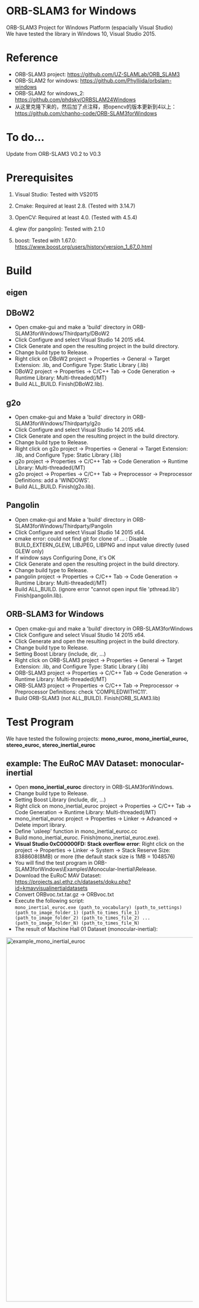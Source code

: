 # ORB-SLAM3 for Windows
ORB-SLAM3 Project for Windows Platform (espacially Visual Studio)  
We have tested the library in Windows 10, Visual Studio 2015.

# Reference
- ORB-SLAM3 project: https://github.com/UZ-SLAMLab/ORB_SLAM3  
- ORB-SLAM2 for windows: https://github.com/Phylliida/orbslam-windows  
- ORB-SLAM2 for windows_2: https://github.com/phdsky/ORBSLAM24Windows
- 从这里克隆下来的，然后加了点注释，把opencv的版本更新到4以上：https://github.com/chanho-code/ORB-SLAM3forWindows

# To do...
Update from ORB-SLAM3 V0.2 to V0.3


# Prerequisites

1. Visual Studio: Tested with VS2015

2. Cmake: Required at least 2.8. (Tested with 3.14.7)

3. OpenCV: Required at least 4.0. (Tested with 4.5.4)

4. glew (for pangolin): Tested with 2.1.0

5. boost: Tested with 1.67.0: https://www.boost.org/users/history/version_1_67_0.html  

# Build
## eigen  

## DBoW2  
- Open cmake-gui and make a 'build' directory in ORB-SLAM3forWindows/Thirdparty/DBoW2  
- Click Configure and select Visual Studio 14 2015 x64.  
- Click Generate and open the resulting project in the build directory.  
- Change build type to Release.  
- Right click on DBoW2 project -> Properties -> General -> Target Extension: .lib, and Configure Type: Static Library (.lib)  
- DBoW2 project -> Properties -> C/C++ Tab -> Code Generation -> Runtime Library: Multi-threaded(/MT)  
- Build ALL_BUILD. Finish(DBoW2.lib).

## g2o  
- Open cmake-gui and Make a 'build' directory in ORB-SLAM3forWindows/Thirdparty/g2o  
- Click Configure and select Visual Studio 14 2015 x64.  
- Click Generate and open the resulting project in the build directory.  
- Change build type to Release.  
- Right click on g2o project -> Properties -> General -> Target Extension: .lib, and Configure Type: Static Library (.lib)  
- g2o project -> Properties -> C/C++ Tab -> Code Generation -> Runtime Library: Multi-threaded(/MT)  
- g2o project -> Properties -> C/C++ Tab -> Preprocessor -> Preprocessor Definitions: add a 'WINDOWS'.  
- Build ALL_BUILD. Finish(g2o.lib).

## Pangolin  
- Open cmake-gui and Make a 'build' directory in ORB-SLAM3forWindows/Thirdparty/Pangolin
- Click Configure and select Visual Studio 14 2015 x64.
- cmake error: could not find git for clone of ... : Disable BUILD_EXTERN_GLEW, LIBJPEG, LIBPNG and input value directly (used GLEW only)  
- If window says Configuring Done, it's OK  
- Click Generate and open the resulting project in the build directory.  
- Change build type to Release.  
- pangolin project -> Properties -> C/C++ Tab -> Code Generation -> Runtime Library: Multi-threaded(/MT)  
- Build ALL_BUILD. (ignore error "cannot open input file 'pthread.lib') Finish(pangolin.lib).

## ORB-SLAM3 for Windows  
- Open cmake-gui and make a 'build' directory in ORB-SLAM3forWindows  
- Click Configure and select Visual Studio 14 2015 x64.  
- Click Generate and open the resulting project in the build directory.  
- Change build type to Release.  
- Setting Boost Library (include, dir, ...)
- Right click on ORB-SLAM3 project -> Properties -> General -> Target Extension: .lib, and Configure Type: Static Library (.lib)  
- ORB-SLAM3 project -> Properties -> C/C++ Tab -> Code Generation -> Runtime Library: Multi-threaded(/MT)  
- ORB-SLAM3 project -> Properties -> C/C++ Tab -> Preprocessor -> Preprocessor Definitions: check 'COMPILEDWITHC11'.  
- Build ORB-SLAM3 (not ALL_BUILD). Finish(ORB_SLAM3.lib)  

# Test Program
We have tested the following projects: **mono_euroc, mono_inertial_euroc, stereo_euroc, stereo_inertial_euroc**

## example: The EuRoC MAV Dataset: monocular-inertial
- Open **mono_inertial_euroc** directory in ORB-SLAM3forWindows.  
- Change build type to Release.  
- Setting Boost Library (include, dir, ...)  
- Right click on mono_inertial_euroc project -> Properties -> C/C++ Tab -> Code Generation -> Runtime Library: Multi-threaded(/MT)  
- mono_inertial_euroc project -> Properties -> Linker -> Advanced -> Delete import library.  
- Define 'usleep' function in mono_inertial_euroc.cc
- Build mono_inertial_euroc.  Finish(mono_inertial_euroc.exe).
- **Visual Studio 0xC00000FD: Stack overflow error**: Right click on the project -> Properties -> Linker -> System -> Stack Reserve Size: 8388608(8MB) or more (the default stack size is 1MB = 1048576)
- You will find the test program in ORB-SLAM3forWindows\Examples\Monocular-Inertial\Release.  
- Download the EuRoC MAV Dataset: https://projects.asl.ethz.ch/datasets/doku.php?id=kmavvisualinertialdatasets
- Convert ORBvoc.txt.tar.gz -> ORBvoc.txt
- Execute the following script:  
`mono_inertial_euroc.exe (path_to_vocabulary) (path_to_settings) (path_to_image_folder_1) (path_to_times_file_1) (path_to_image_folder_2) (path_to_times_file_2) ... (path_to_image_folder_N) (path_to_times_file_N)`
- The result of Machine Hall 01 Dataset (monocular-inertial):  
<img width="980" alt="example_mono_inertial_euroc" src="https://user-images.githubusercontent.com/68829425/88619172-de098a00-d0d5-11ea-8167-2329bd44611a.png">
